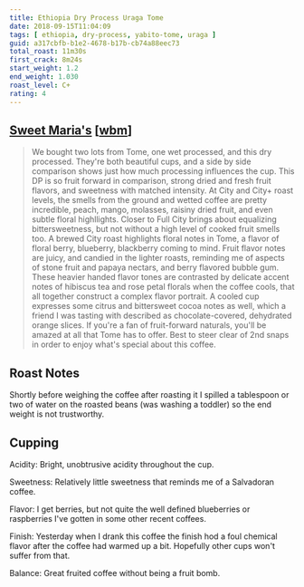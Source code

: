 ```yaml
---
title: Ethiopia Dry Process Uraga Tome
date: 2018-09-15T11:04:09
tags: [ ethiopia, dry-process, yabito-tome, uraga ]
guid: a317cbfb-b1e2-4678-b17b-cb74a88eec73
total_roast: 11m30s
first_crack: 8m24s
start_weight: 1.2
end_weight: 1.030
roast_level: C+
rating: 4
---
```


## [Sweet Maria's][sm] [[wbm][wbm]]

[sm]: https://www.sweetmarias.com/ethiopia-dry-process-guji-uraga-tome.html

[wbm]: https://web.archive.org/web/20180810133331/https://www.sweetmarias.com/ethiopia-dry-process-guji-uraga-tome.html

> We bought two lots from Tome, one wet processed, and this dry processed.
> They're both beautiful cups, and a side by side comparison shows just how much
> processing influences the cup. This DP is so fruit forward in comparison,
> strong dried and fresh fruit flavors, and sweetness with matched intensity. At
> City and City+ roast levels, the smells from the ground and wetted coffee are
> pretty incredible, peach, mango, molasses, raisiny dried fruit, and even
> subtle floral highllights. Closer to Full City brings about equalizing
> bittersweetness, but not without a high level of cooked fruit smells too. A
> brewed City roast highlights floral notes in Tome, a flavor of floral berry,
> blueberry, blackberry coming to mind. Fruit flavor notes are juicy, and
> candied in the lighter roasts, reminding me of aspects of stone fruit and
> papaya nectars, and berry flavored bubble gum. These heavier handed flavor
> tones are contrasted by delicate accent notes of hibiscus tea and rose petal
> florals when the coffee cools, that all together construct a complex flavor
> portrait. A cooled cup expresses some citrus and bittersweet cocoa notes as
> well, which a friend I was tasting with described as chocolate-covered,
> dehydrated orange slices. If you're a fan of fruit-forward naturals, you'll be
> amazed at all that Tome has to offer. Best to steer clear of 2nd snaps in
> order to enjoy what's special about this coffee.

## Roast Notes

Shortly before weighing the coffee after roasting it I spilled a tablespoon or
two of water on the roasted beans (was washing a toddler) so the end weight is
not trustworthy.

## Cupping

Acidity: Bright, unobtrusive acidity throughout the cup.

Sweetness: Relatively little sweetness that reminds me of a Salvadoran coffee.

Flavor: I get berries, but not quite the well defined blueberries or raspberries
I've gotten in some other recent coffees.

Finish: Yesterday when I drank this coffee the finish hod a foul chemical flavor
after the coffee had warmed up a bit.  Hopefully other cups won't suffer from
that.

Balance: Great fruited coffee without being a fruit bomb.
